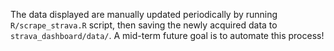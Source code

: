 The data displayed are manually updated periodically by running `R/scrape_strava.R` script, then saving the newly acquired data to `strava_dashboard/data/`. A mid-term future goal is to automate this process!
